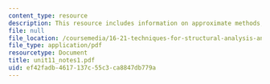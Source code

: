 ```yaml
---
content_type: resource
description: This resource includes information on approximate methods, and Ritz methods.
file: null
file_location: /coursemedia/16-21-techniques-for-structural-analysis-and-design-spring-2005/ef42fadb4617137c55c3ca8847db779a_unit11_notes1.pdf
file_type: application/pdf
resourcetype: Document
title: unit11_notes1.pdf
uid: ef42fadb-4617-137c-55c3-ca8847db779a
---
```

